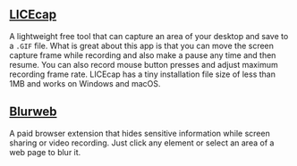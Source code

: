 ## [LICEcap](https://www.cockos.com/licecap/)
A lightweight free tool that can capture an area of your desktop and save to a `.GIF` file. What is great about this app is that you can move the screen capture frame while recording and also make a pause any time and then resume. You can also record mouse button presses and adjust maximum recording frame rate. LICEcap has a tiny installation file size of less than 1MB and works on Windows and macOS.

## [Blurweb](https://blurweb.app)
A paid browser extension that hides sensitive information while screen sharing or video recording. Just click any element or select an area of a web page to blur it.
